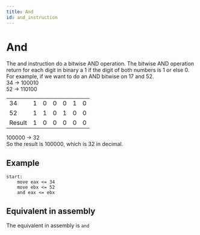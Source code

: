 ```yaml
---
title: And
id: and_instruction
---
```


# And

The and instruction do a bitwise AND operation. The bitwise AND operation return for each digit in binary a 1 if the digit of both numbers is 1 or else 0.  
For example, if we want to do an AND bitwise on 17 and 52.  
34 &rarr; 100010  
52 &rarr; 110100

|        | | | | | | |
|--------|-|-|-|-|-|-|
|    34  |1|0|0|0|1|0|
|    52  |1|1|0|1|0|0|
| Result |1|0|0|0|0|0|

100000 &rarr; 32  
So the result is 100000, which is 32 in decimal.


## Example

```
start:
    move eax <= 34
    move ebx <= 52
    and eax <= ebx
```

## Equivalent in assembly

The equivalent in assembly is ```and```